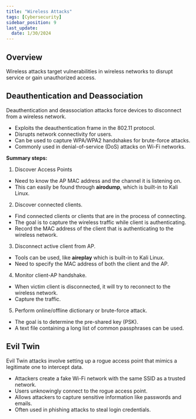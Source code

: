 ```yaml
---
title: "Wireless Attacks"
tags: [Cybersecurity]
sidebar_position: 9
last_update:
  date: 1/30/2024
---
```




## Overview

Wireless attacks target vulnerabilities in wireless networks to disrupt service or gain unauthorized access.

## Deauthentication and Deassociation

Deauthentication and deassociation attacks force devices to disconnect from a wireless network.

- Exploits the deauthentication frame in the 802.11 protocol.
- Disrupts network connectivity for users.
- Can be used to capture WPA/WPA2 handshakes for brute-force attacks.
- Commonly used in denial-of-service (DoS) attacks on Wi-Fi networks.

**Summary steps:**

1. Discover Access Points

  - Need to know the AP MAC address and the channel it is listening on.
  - This can easily be found through **airodump**, which is built-in to Kali Linux.

2. Discover connected clients.

  - Find connected clients or clients that are in the process of connecting.
  - The goal is to capture the wireless traffic while client is authenticating.
  - Record the MAC address of the client that is authenticating to the wireless network.

3. Disconnect active client from AP.

  - Tools can be used, like **aireplay** which is built-in to Kali Linux.
  - Need to specify the MAC address of both the client and the AP.

4. Monitor client-AP handshake.

  - When victim client is disconnected, it will try to reconnect to the wireless network.
  - Capture the traffic.

5. Perform online/offline dictionary or brute-force attack.

  - The goal is to determine the pre-shared key (PSK).
  - A text file containing a long list of common passphrases can be used.

## Evil Twin

Evil Twin attacks involve setting up a rogue access point that mimics a legitimate one to intercept data.

- Attackers create a fake Wi-Fi network with the same SSID as a trusted network.
- Users unknowingly connect to the rogue access point.
- Allows attackers to capture sensitive information like passwords and emails.
- Often used in phishing attacks to steal login credentials.

